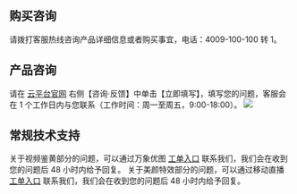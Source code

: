 ## 购买咨询
请拨打客服热线咨询产品详细信息或者购买事宜，电话：4009-100-100 转 1。

## 产品咨询
请在 [云平台官网](http://tce.fsphere.cn/product/mi) 右侧【咨询·反馈】中单击【立即填写】，填写您的问题，客服会在 1 个工作日内与您联系（工作时间：周一至周五，9:00-18:00）。
![](http://imgcache.tce.fsphere.cn/static/mc.qcloudimg.com/static/img/f88b2d87340b21810bfc2fc2c64772c0/image.png)

## 常规技术支持

关于视频鉴黄部分的问题，可以通过万象优图 [工单入口](http://console.tce.fsphere.cn/workorder/category/create?level1_id=83&level2_id=86&level1_name=%E5%AD%98%E5%82%A8%E4%B8%8ECDN&level2_name=%E4%B8%87%E8%B1%A1%E4%BC%98%E5%9B%BE%20CI) 联系我们，我们会在收到您的问题后 48 小时内给予回复。
关于美颜特效部分的问题，可以通过移动直播 [工单入口](http://console.tce.fsphere.cn/workorder/category/create?level1_id=29&level2_id=307&level1_name=%E8%A7%86%E9%A2%91%E4%B8%8E%E9%80%9A%E4%BF%A1%E6%9C%8D%E5%8A%A1&level2_name=%E7%A7%BB%E5%8A%A8%E7%9B%B4%E6%92%ADMLVB%EF%BC%88%E5%B0%8F%E7%9B%B4%E6%92%AD%EF%BC%89) 联系我们，我们会在收到您的问题后 48 小时内给予回复。
